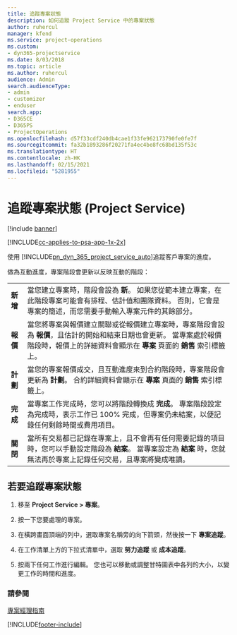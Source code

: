 ```yaml
---
title: 追蹤專案狀態
description: 如何追蹤 Project Service 中的專案狀態
author: ruhercul
manager: kfend
ms.service: project-operations
ms.custom:
- dyn365-projectservice
ms.date: 8/03/2018
ms.topic: article
ms.author: ruhercul
audience: Admin
search.audienceType:
- admin
- customizer
- enduser
search.app:
- D365CE
- D365PS
- ProjectOperations
ms.openlocfilehash: d57f33cdf240db4cae1f33fe962173790fe0fe7f
ms.sourcegitcommit: fa32b1893286f20271fa4ec4be8fc68bd135f53c
ms.translationtype: HT
ms.contentlocale: zh-HK
ms.lasthandoff: 02/15/2021
ms.locfileid: "5281955"
---
```

# <a name="track-a-projects-status-project-service"></a>追蹤專案狀態 (Project Service)

[!include [banner](../includes/psa-now-project-operations.md)]

[!INCLUDE[cc-applies-to-psa-app-1x-2x](../includes/cc-applies-to-psa-app-1x-2x.md)]

使用 [!INCLUDE[pn_dyn_365_project_service_auto](../includes/pn-dyn-365-project-service-auto.md)]追蹤客戶專案的進度。  

做為互動進度，專案階段會更新以反映互動的階段：  


|              |                                                                                                                                                                                                                                                                                                  |
|--------------|--------------------------------------------------------------------------------------------------------------------------------------------------------------------------------------------------------------------------------------------------------------------------------------------------|
|   **新增**    | 當您建立專案時，階段會設為 **新**。 如果您從範本建立專案，在此階段專案可能會有排程、估計值和團隊資料。 否則，它會是專案的簡述，而您需要手動輸入專案元件的其餘部分。 |
|  **報價**   |      當您將專案與報價建立關聯或從報價建立專案時，專案階段會設為 **報價**，且估計的開始和結束日期也會更新。 當專案處於報價階段時，報價上的詳細資料會顯示在 **專案** 頁面的 **銷售** 索引標籤上。      |
|   **計劃**   |                                     當您的專案報價成交，且互動進度來到合約階段時，專案階段會更新為 **計劃**。 合約詳細資料會顯示在 **專案** 頁面的 **銷售** 索引標籤上。                                      |
| **完成** |                    當專案工作完成時，您可以將階段轉換成 **完成**。 專案階段設定為完成時，表示工作已 100% 完成，但專案仍未結案，以便記錄任何剩餘時間或費用項目。                     |
|  **關閉**   |           當所有交易都已記錄在專案上，且不會再有任何需要記錄的項目時，您可以手動設定階段為 **結案**。 當專案設定為 **結案** 時，您就無法再於專案上記錄任何交易，且專案將變成唯讀。           |

## <a name="to-track-a-projects-status"></a>若要追蹤專案狀態  

1.  移至 **Project Service > 專案**。  

2.  按一下您要處理的專案。  

3.  在橫跨畫面頂端的列中，選取專案名稱旁的向下箭頭，然後按一下 **專案追蹤**。  

4.  在工作清單上方的下拉式清單中，選取 **努力追蹤** 或 **成本追蹤**。  

5.  按兩下任何工作進行編輯。 您也可以移動或調整甘特圖表中各列的大小，以變更工作的時間和進度。  

### <a name="see-also"></a>請參閱  
 [專案經理指南](../psa/project-manager-guide.md)


[!INCLUDE[footer-include](../includes/footer-banner.md)]